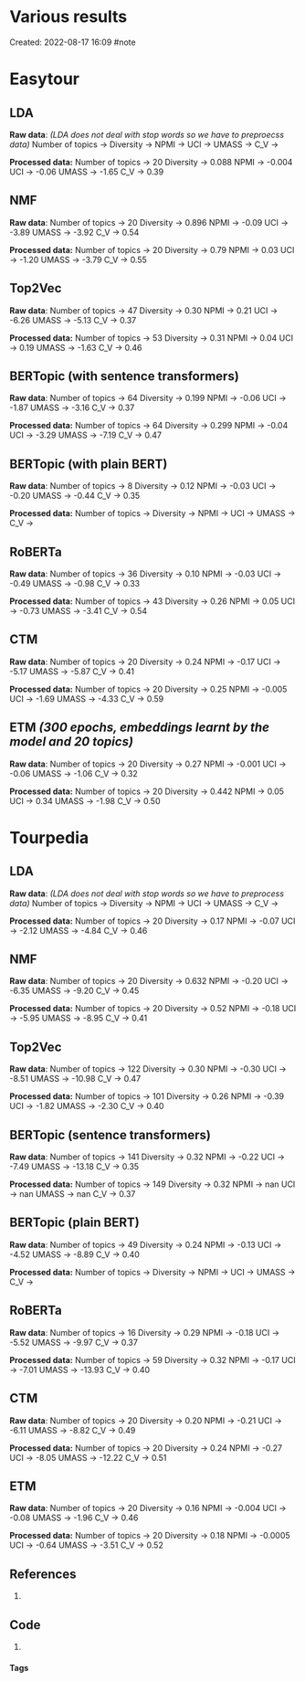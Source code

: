 # Various results
Created: 2022-08-17 16:09
#note
# Easytour
## LDA
**Raw data**: *(LDA does not deal with stop words so we have to preproecss data)*
Number of topics -> 
Diversity -> 
NPMI -> 
UCI -> 
UMASS -> 
C_V -> 

**Processed data:**
Number of topics -> 20
Diversity -> 0.088
NPMI -> -0.004
UCI -> -0.06
UMASS -> -1.65
C_V -> 0.39

## NMF
**Raw data**: 
Number of topics -> 20
Diversity -> 0.896
NPMI -> -0.09
UCI -> -3.89
UMASS -> -3.92
C_V -> 0.54

**Processed data:**
Number of topics -> 20
Diversity -> 0.79
NPMI -> 0.03
UCI -> -1.20
UMASS -> -3.79
C_V -> 0.55

## Top2Vec
**Raw data**:
Number of topics -> 47
Diversity -> 0.30
NPMI -> 0.21
UCI -> -6.26
UMASS -> -5.13
C_V -> 0.37

**Processed data:**
Number of topics -> 53
Diversity -> 0.31
NPMI -> 0.04
UCI -> 0.19
UMASS -> -1.63
C_V -> 0.46

## BERTopic (with sentence transformers)
**Raw data**:
Number of topics -> 64
Diversity -> 0.199
NPMI -> -0.06
UCI -> -1.87
UMASS -> -3.16
C_V -> 0.37

**Processed data:**
Number of topics -> 64
Diversity -> 0.299
NPMI -> -0.04
UCI -> -3.29
UMASS -> -7.19
C_V -> 0.47

## BERTopic (with plain BERT)
**Raw data**:
Number of topics -> 8
Diversity -> 0.12
NPMI -> -0.03
UCI -> -0.20
UMASS -> -0.44
C_V -> 0.35

**Processed data:**
Number of topics -> 
Diversity -> 
NPMI -> 
UCI -> 
UMASS -> 
C_V -> 

## RoBERTa
**Raw data**:
Number of topics -> 36
Diversity -> 0.10
NPMI -> -0.03
UCI -> -0.49
UMASS -> -0.98
C_V -> 0.33

**Processed data:**
Number of topics -> 43
Diversity -> 0.26
NPMI -> 0.05
UCI -> -0.73
UMASS -> -3.41
C_V -> 0.54

## CTM
**Raw data**:
Number of topics -> 20
Diversity -> 0.24
NPMI -> -0.17
UCI -> -5.17
UMASS -> -5.87
C_V -> 0.41

**Processed data:**
Number of topics -> 20
Diversity -> 0.25
NPMI -> -0.005
UCI -> -1.69
UMASS -> -4.33
C_V -> 0.59

## ETM *(300 epochs, embeddings learnt by the model and 20 topics)*
**Raw data**:
Number of topics -> 20
Diversity -> 0.27
NPMI -> -0.001
UCI -> -0.06
UMASS -> -1.06
C_V -> 0.32

**Processed data:**
Number of topics -> 20
Diversity -> 0.442
NPMI -> 0.05
UCI -> 0.34
UMASS -> -1.98
C_V -> 0.50

# Tourpedia
## LDA
**Raw data**: *(LDA does not deal with stop words so we have to preprocess data)*
Number of topics -> 
Diversity -> 
NPMI -> 
UCI -> 
UMASS -> 
C_V -> 

**Processed data:**
Number of topics -> 20
Diversity -> 0.17
NPMI -> -0.07
UCI -> -2.12
UMASS -> -4.84
C_V -> 0.46

## NMF
**Raw data**: 
Number of topics -> 20
Diversity -> 0.632
NPMI -> -0.20
UCI -> -6.35
UMASS -> -9.20
C_V -> 0.45

**Processed data:**
Number of topics -> 20
Diversity -> 0.52
NPMI -> -0.18
UCI -> -5.95
UMASS -> -8.95
C_V -> 0.41

## Top2Vec
**Raw data**:
Number of topics -> 122
Diversity -> 0.30
NPMI -> -0.30
UCI -> -8.51
UMASS -> -10.98
C_V -> 0.47

**Processed data:**
Number of topics -> 101
Diversity -> 0.26
NPMI -> -0.39
UCI -> -1.82
UMASS -> -2.30
C_V -> 0.40

## BERTopic (sentence transformers)
**Raw data**:
Number of topics -> 141
Diversity -> 0.32
NPMI -> -0.22
UCI -> -7.49
UMASS -> -13.18
C_V -> 0.35

**Processed data:**
Number of topics -> 149
Diversity -> 0.32
NPMI -> nan
UCI -> nan
UMASS -> nan
C_V -> 0.37

## BERTopic (plain BERT)
**Raw data**:
Number of topics -> 49
Diversity -> 0.24
NPMI -> -0.13
UCI -> -4.52
UMASS -> -8.89
C_V -> 0.40

**Processed data:**
Number of topics -> 
Diversity -> 
NPMI -> 
UCI -> 
UMASS -> 
C_V -> 

## RoBERTa
**Raw data**:
Number of topics -> 16
Diversity -> 0.29
NPMI -> -0.18
UCI -> -5.52
UMASS -> -9.97
C_V -> 0.37

**Processed data:**
Number of topics -> 59
Diversity -> 0.32
NPMI -> -0.17
UCI -> -7.01
UMASS -> -13.93
C_V -> 0.40

## CTM
**Raw data**:
Number of topics -> 20
Diversity -> 0.20
NPMI -> -0.21
UCI -> -6.11
UMASS -> -8.82
C_V -> 0.49

**Processed data:**
Number of topics -> 20
Diversity -> 0.24
NPMI -> -0.27
UCI -> -8.05
UMASS -> -12.22
C_V -> 0.51

## ETM
**Raw data**:
Number of topics -> 20
Diversity -> 0.16
NPMI -> -0.004
UCI -> -0.08
UMASS -> -1.96
C_V -> 0.46

**Processed data:**
Number of topics -> 20
Diversity -> 0.18
NPMI -> -0.0005
UCI -> -0.64
UMASS -> -3.51
C_V -> 0.52

## References
1. 

## Code
1. 

#### Tags